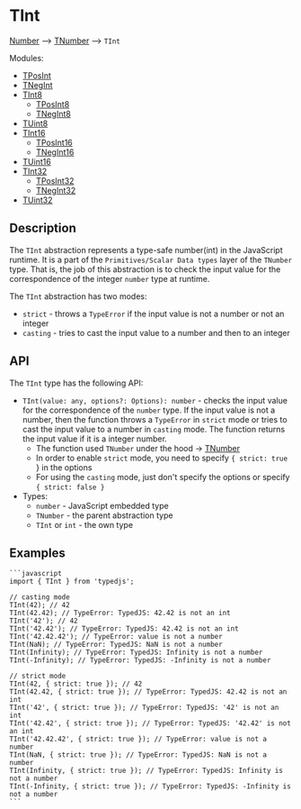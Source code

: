 # TInt

[Number](https://developer.mozilla.org/en-US/docs/Web/JavaScript/Reference/Global_Objects/Number) --> [TNumber](../README.md) --> `TInt`

Modules:

- [TPosInt](./TPosInt/README.md)
- [TNegInt](./TNegInt/README.md)
- [TInt8](./TInt8/README.md)
  - [TPosInt8](./TInt8/TPosInt8/README.md)
  - [TNegInt8](./TInt8/TNegInt8/README.md)
- [TUint8](./TUint8/README.md)
- [TInt16](./TInt16/README.md)
  - [TPosInt16](./TInt16/TPosInt16/README.md)
  - [TNegInt16](./TInt16/TNegInt16/README.md)
- [TUint16](./TUint16/README.md)
- [TInt32](./TInt32/README.md)
  - [TPosInt32](./TInt32/TPosInt32/README.md)
  - [TNegInt32](./TInt32/TNegInt32/README.md)
- [TUint32](./TUint32/README.md)

## Description

The `TInt` abstraction represents a type-safe number(int) in the JavaScript runtime. It is a part of the `Primitives/Scalar Data types` layer of the `TNumber` type.
That is, the job of this abstraction is to check the input value for the correspondence of the integer `number` type at runtime.

The `TInt` abstraction has two modes:
- `strict` - throws a `TypeError` if the input value is not a number or not an integer
- `casting` - tries to cast the input value to a number and then to an integer

## API

The `TInt` type has the following API:

- `TInt(value: any, options?: Options): number` - checks the input value for the correspondence of the `number` type. If the input value is not a number, then the function throws a `TypeError` in `strict` mode or tries to cast the input value to a number in `casting` mode. The function returns the input value if it is a integer number.
  - The function used `TNumber` under the hood -> [TNumber](../README.md)
  - In order to enable `strict` mode, you need to specify `{ strict: true `} in the options
  - For using the `casting` mode, just don't specify the options or specify `{ strict: false }`
- Types:
  - `number` - JavaScript embedded type
  - `TNumber` - the parent abstraction type
  - `TInt` or `int` - the own type

## Examples

    ```javascript
    import { TInt } from 'typedjs';

    // casting mode
    TInt(42); // 42
    TInt(42.42); // TypeError: TypedJS: 42.42 is not an int
    TInt('42'); // 42
    TInt('42.42'); // TypeError: TypedJS: 42.42 is not an int
    TInt('42.42.42'); // TypeError: value is not a number
    TInt(NaN); // TypeError: TypedJS: NaN is not a number
    TInt(Infinity); // TypeError: TypedJS: Infinity is not a number
    TInt(-Infinity); // TypeError: TypedJS: -Infinity is not a number

    // strict mode
    TInt(42, { strict: true }); // 42
    TInt(42.42, { strict: true }); // TypeError: TypedJS: 42.42 is not an int
    TInt('42', { strict: true }); // TypeError: TypedJS: '42' is not an int
    TInt('42.42', { strict: true }); // TypeError: TypedJS: '42.42' is not an int
    TInt('42.42.42', { strict: true }); // TypeError: value is not a number
    TInt(NaN, { strict: true }); // TypeError: TypedJS: NaN is not a number
    TInt(Infinity, { strict: true }); // TypeError: TypedJS: Infinity is not a number
    TInt(-Infinity, { strict: true }); // TypeError: TypedJS: -Infinity is not a number
    ```
